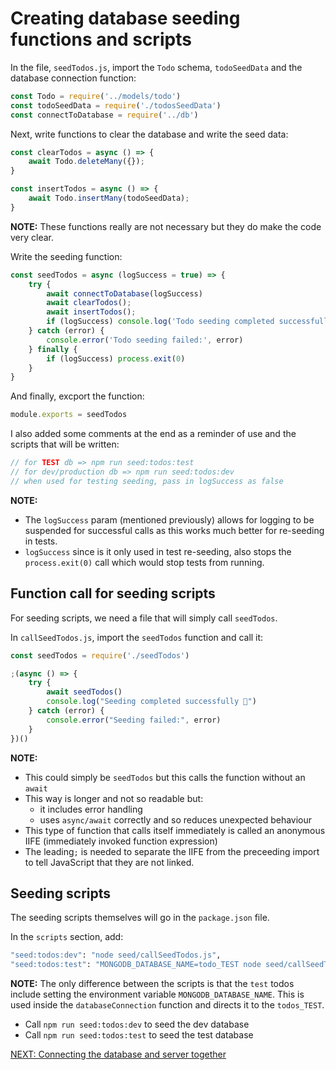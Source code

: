 # Creating database seeding functions and scripts

In the file, `seedTodos.js`, import the `Todo` schema, `todoSeedData` and the database connection function:
```javascript
const Todo = require('../models/todo')
const todoSeedData = require('./todosSeedData')
const connectToDatabase = require('../db')
```

Next, write functions to clear the database and write the seed data:
```javascript
const clearTodos = async () => {
    await Todo.deleteMany({});
}

const insertTodos = async () => {
    await Todo.insertMany(todoSeedData);
}
```

**NOTE:** These functions really are not necessary but they do make the code very clear.

Write the seeding function:

```javascript
const seedTodos = async (logSuccess = true) => {
    try {
        await connectToDatabase(logSuccess)
        await clearTodos();
        await insertTodos();
        if (logSuccess) console.log('Todo seeding completed successfully.')
    } catch (error) {
        console.error('Todo seeding failed:', error)
    } finally {
        if (logSuccess) process.exit(0)
    }
}
```

And finally, excport the function:

```javascript
module.exports = seedTodos
```

I also added some comments at the end as a reminder of use and the scripts that will be written:

```javascript
// for TEST db => npm run seed:todos:test
// for dev/production db => npm run seed:todos:dev
// when used for testing seeding, pass in logSuccess as false
```

**NOTE:**
- The `logSuccess` param (mentioned previously) allows for logging to be suspended for successful calls as this works much better for re-seeding in tests.
- `logSuccess` since is it only used in test re-seeding, also stops the `process.exit(0)` call which would stop tests from running.

## Function call for seeding scripts

For seeding scripts, we need a file that will simply call `seedTodos`.

In `callSeedTodos.js`, import the `seedTodos` function and call it:

```javascript
const seedTodos = require('./seedTodos')

;(async () => {
    try {
        await seedTodos()
        console.log("Seeding completed successfully 🌱")
    } catch (error) {
        console.error("Seeding failed:", error)
    }
})()
```

**NOTE:** 
- This could simply be `seedTodos` but this calls the function without an `await`
- This way is longer and not so readable but:
  - it includes error handling
  - uses `async/await` correctly and so reduces unexpected behaviour
- This type of function that calls itself immediately is called an anonymous IIFE (immediately invoked function expression)
- The leading`;` is needed to separate the IIFE from the preceeding import to tell JavaScript that they are not linked.

## Seeding scripts

The seeding scripts themselves will go in the `package.json` file.

In the `scripts` section, add:
```bash
"seed:todos:dev": "node seed/callSeedTodos.js",
"seed:todos:test": "MONGODB_DATABASE_NAME=todo_TEST node seed/callSeedTodos.js"
```

**NOTE:** The only difference between the scripts is that the `test` todos include setting the environment variable `MONGODB_DATABASE_NAME`. This is used inside the `databaseConnection` function and directs it to the `todos_TEST`.

- Call `npm run seed:todos:dev` to seed the dev database
- Call `npm run seed:todos:test` to seed the test database

[NEXT: Connecting the database and server together](1g_setUp_connectServerAndDatabase)